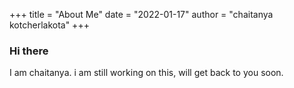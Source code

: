 +++
title = "About Me"
date = "2022-01-17"
author = "chaitanya kotcherlakota"
+++

### Hi there

I am chaitanya. i am still working on this, will get back to you soon. 
